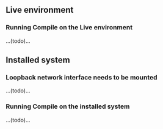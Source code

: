 ## Live environment

### Running Compile on the Live environment

...(todo)...

## Installed system 

### Loopback network interface needs to be mounted

...(todo)...

### Running Compile on the installed system

...(todo)...